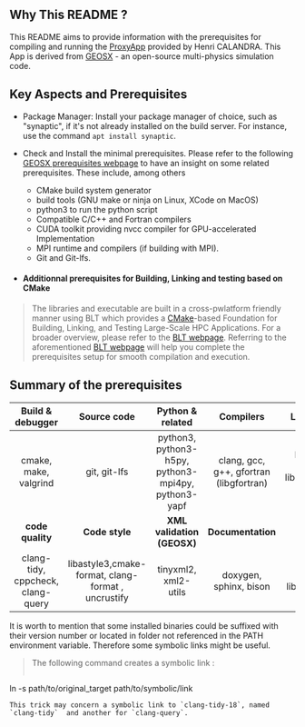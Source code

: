 ## Why This README ?
  
This README aims to provide information with the prerequisites for compiling and running the [ProxyApp]((https://gitlab.inria.fr/numpex-pc5/wp2-co-design/proxy-geos-hc)) provided by Henri CALANDRA.  This App is derived from [GEOSX](https://geosx-geosx.readthedocs-hosted.com/en/latest/) - an open-source multi-physics simulation code. 

## Key Aspects and Prerequisites  

- Package Manager: Install your package manager of choice, such as "synaptic", if it's not already installed on the build server. For instance, use the command ```apt install synaptic```. 

- Check and Install the minimal prerequisites. Please refer to the following [GEOSX prerequisites webpage](https://geosx-geosx.readthedocs-hosted.com/en/latest/docs/sphinx/buildGuide/Prerequisites.html#prerequisites)  to have an insight on some related prerequisites. These include, among others  
    - CMake build system generator  
    - build tools (GNU make or ninja on Linux, XCode on MacOS) 
    - python3 to run the python script    
    - Compatible C/C++ and Fortran compilers
    - CUDA toolkit providing nvcc compiler for GPU-accelerated Implementation  
    - MPI runtime and compilers  (if building with MPI).  
    - Git and Git-lfs. 


- #### Additionnal prerequisites for Building, Linking and testing based on CMake 

>The libraries and executable are built in a cross-pwlatform friendly manner using BLT which provides a  [CMake](https://cmake.org/)-based Foundation for Building, Linking, and Testing Large-Scale HPC Applications. For a broader overview, please refer to the [BLT webpage](https://github.com/LLNL/blt?tab=readme-ov-file).  Referring to the aforementioned [BLT webpage](https://github.com/LLNL/blt?tab=readme-ov-file) will help you  complete the prerequisites setup for smooth compilation and execution. 

##  Summary of the prerequisites

|Build & debugger | Source code | Python & related| Compilers |Libraries |
|:---------------:|:---------------:|:---------------:|:---------------:|:---------------:|
|cmake, make, valgrind | git, git-lfs  |  python3, python3-h5py, python3-mpi4py, python3-yapf |clang, gcc, g++, gfortran (libgfortran)|blas, lapack, omp, libopenmpi, mpich, cuda|
|**code quality**  |**Code style**|**XML validation (GEOSX)**|**Documentation**|**Other**|
|clang-tidy, cppcheck, clang-query|libastyle3,cmake-format, clang-format , uncrustify| tinyxml2, xml2-utils |doxygen, sphinx, bison |flex, libgtk-3-0|

It is worth to mention that some installed binaries could be suffixed with their version number or located in folder not referenced in the PATH environment variable. Therefore some symbolic links might be useful.  
> The following command creates a symbolic link : 
>```
ln -s path/to/original_target path/to/symbolic/link
```  
This trick may concern a symbolic link to `clang-tidy-18`, named `clang-tidy`  and another for `clang-query`. 